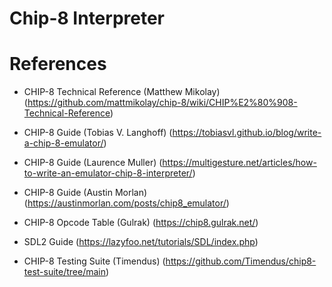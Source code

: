 # Chip-8 Interpreter

# References

- CHIP-8 Technical Reference (Matthew Mikolay) (https://github.com/mattmikolay/chip-8/wiki/CHIP%E2%80%908-Technical-Reference)

- CHIP-8 Guide (Tobias V. Langhoff) (https://tobiasvl.github.io/blog/write-a-chip-8-emulator/)

- CHIP-8 Guide (Laurence Muller) (https://multigesture.net/articles/how-to-write-an-emulator-chip-8-interpreter/)

- CHIP-8 Guide (Austin Morlan) (https://austinmorlan.com/posts/chip8_emulator/)

- CHIP-8 Opcode Table (Gulrak) (https://chip8.gulrak.net/)

- SDL2 Guide (https://lazyfoo.net/tutorials/SDL/index.php)

- CHIP-8 Testing Suite (Timendus) (https://github.com/Timendus/chip8-test-suite/tree/main)